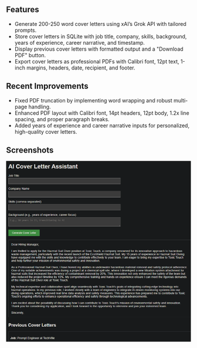 ## Features
- Generate 200-250 word cover letters using xAI’s Grok API with tailored prompts.
- Store cover letters in SQLite with job title, company, skills, background, years of experience, career narrative, and timestamp.
- Display previous cover letters with formatted output and a "Download PDF" button.
- Export cover letters as professional PDFs with Calibri font, 12pt text, 1-inch margins, headers, date, recipient, and footer.

## Recent Improvements
- Fixed PDF truncation by implementing word wrapping and robust multi-page handling.
- Enhanced PDF layout with Calibri font, 14pt headers, 12pt body, 1.2x line spacing, and proper paragraph breaks.
- Added years of experience and career narrative inputs for personalized, high-quality cover letters.

## Screenshots
![Web Interface](resources/interface.png)